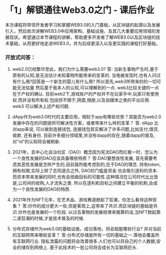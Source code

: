 # 「1」解锁通往Web3.0之门 - 课后作业

本次课程将带领开发者学习和掌握WEB3.0的入门基础，从区块链的起源以及发展引入，然后依次讲解WEB3.0中应用架构、基础设施、及其几大重要应用领域的发展现状。希望通过本节课程的讲解，帮助更多开发者了解WEB3.0以及区块链的技术基础，从而更好地走进WEB3.0，并为后续更深入以及更实践的课程打好基础。
### 开放式问答：
1. web2.0已经繁华至此，我们为什么需要web3.0?
答: 当新生事物产生时,基于原有的认知,是无法估计未知事物所能带来的变革的. 当电被发现时,也有人问过有什么用?回答是一个新生的婴儿有什么用? 
    所以首先,web3所带来的的一切可能无法估量
    然后基于我本人的认知,可以理解到的一点. web3比较关键的一点在于产权的确认. 
        目前web2下,游戏账户的产权并不在玩家手中,玩家只有使用权.而并没有所有权.包括但不限于,网盘,相册,以及自媒体之类的平台应用.
        web3 可以解决上述产权问题.
   

2. dApp作为web3.0时代的主要应用，相较于app有哪些优势？其能否为web2.0发展中存在的问题提供可解决性方案，或者带来什么样的变革？
答: dApp 比对app来说, 可以做到连接钱包, 连接钱包其实解决了许多问题,比如支付,借贷,收款. 还有身份.
    目前许多细分领域里,并没有dapp的存在,随着dapp的普及,对"id"的认知将会被刷新.
   

3. 2021年，去中心化自治社区（DAO）概念因为宪法DAO而红极一时，您认为一个良性发展的DAO应该具备哪些特质？
答:DAO要想良性发展, 首先需要考虑其恶性发展是怎样产生的,目前我所能考虑到的,在于DAO的理念.
    持有token,拥有权限,实际上除了志同道合之外, DAO的门槛是资金.也会吸引逐利的资本.
        而资本带来发展的同时,也有会扭曲目标的可能性.这种情况在公司时代比比皆是,公司间的收购,人才流失之类.
        所以在逐利和目标之间建立平衡的机制,会成为一个良性发展的DAO的特质.
   

4. 2021年作为NFT元年，在艺术品、游戏赛道掀起了狂潮，你怎么看待这种现象？
答:炒作的成分更大一些,但是客观上,这带来了共识.而区块链的基础是共识.炒作也是发展的一个阶段.
    以过去事物的发展规律来推算的话,当NFT掀起第二波狂潮的时候,才是技术普及的时候.
   

5. 分布式存储作为web3.0的基础设施，成功落地，将会赋能哪些行业? 并对当前的互联网带来哪些变革？
答:分布式存储是所有一切的基础之一.落地会覆盖所有互联网行业.
隐私泄露的问题将会改善很多.人们也可以将自己的个人数据,安全的储存到网络上.
基于此技术的一批公司将会成长为互联网巨头.
